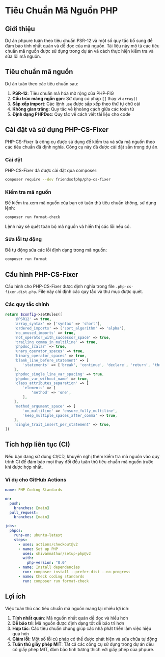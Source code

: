 # Tiêu Chuẩn Mã Nguồn PHP

## Giới thiệu

Dự án phpure tuân theo tiêu chuẩn PSR-12 và một số quy tắc bổ sung để đảm bảo tính nhất quán và dễ đọc của mã nguồn. Tài liệu này mô tả các tiêu chuẩn mã nguồn được sử dụng trong dự án và cách thực hiện kiểm tra và sửa lỗi mã nguồn.

## Tiêu chuẩn mã nguồn

Dự án tuân theo các tiêu chuẩn sau:

1. **PSR-12**: Tiêu chuẩn mã hóa mở rộng của PHP-FIG
2. **Cấu trúc mảng ngắn gọn**: Sử dụng cú pháp `[]` thay vì `array()`
3. **Sắp xếp import**: Các lệnh `use` được sắp xếp theo thứ tự chữ cái
4. **Không gian trắng**: Quy tắc về khoảng cách giữa các toán tử
5. **Định dạng PHPDoc**: Quy tắc về cách viết tài liệu cho code

## Cài đặt và sử dụng PHP-CS-Fixer

PHP-CS-Fixer là công cụ được sử dụng để kiểm tra và sửa mã nguồn theo các tiêu chuẩn đã định nghĩa. Công cụ này đã được cài đặt sẵn trong dự án.

### Cài đặt

PHP-CS-Fixer đã được cài đặt qua composer:

```bash
composer require --dev friendsofphp/php-cs-fixer
```

### Kiểm tra mã nguồn

Để kiểm tra xem mã nguồn của bạn có tuân thủ tiêu chuẩn không, sử dụng lệnh:

```bash
composer run format-check
```

Lệnh này sẽ quét toàn bộ mã nguồn và hiển thị các lỗi nếu có.

### Sửa lỗi tự động

Để tự động sửa các lỗi định dạng trong mã nguồn:

```bash
composer run format
```

## Cấu hình PHP-CS-Fixer

Cấu hình cho PHP-CS-Fixer được định nghĩa trong file `.php-cs-fixer.dist.php`. File này chỉ định các quy tắc và thư mục được quét.

### Các quy tắc chính

```php
return $config->setRules([
    '@PSR12' => true,
    'array_syntax' => ['syntax' => 'short'],
    'ordered_imports' => ['sort_algorithm' => 'alpha'],
    'no_unused_imports' => true,
    'not_operator_with_successor_space' => true,
    'trailing_comma_in_multiline' => true,
    'phpdoc_scalar' => true,
    'unary_operator_spaces' => true,
    'binary_operator_spaces' => true,
    'blank_line_before_statement' => [
        'statements' => ['break', 'continue', 'declare', 'return', 'throw', 'try'],
    ],
    'phpdoc_single_line_var_spacing' => true,
    'phpdoc_var_without_name' => true,
    'class_attributes_separation' => [
        'elements' => [
            'method' => 'one',
        ],
    ],
    'method_argument_space' => [
        'on_multiline' => 'ensure_fully_multiline',
        'keep_multiple_spaces_after_comma' => true,
    ],
    'single_trait_insert_per_statement' => true,
])
```

## Tích hợp liên tục (CI)

Nếu bạn đang sử dụng CI/CD, khuyến nghị thêm kiểm tra mã nguồn vào quy trình CI để đảm bảo mọi thay đổi đều tuân thủ tiêu chuẩn mã nguồn trước khi được hợp nhất.

### Ví dụ cho GitHub Actions

```yaml
name: PHP Coding Standards

on:
  push:
    branches: [main]
  pull_request:
    branches: [main]

jobs:
  phpcs:
    runs-on: ubuntu-latest
    steps:
      - uses: actions/checkout@v2
      - name: Set up PHP
        uses: shivammathur/setup-php@v2
        with:
          php-version: "8.0"
      - name: Install dependencies
        run: composer install --prefer-dist --no-progress
      - name: Check coding standards
        run: composer run format-check
```

## Lợi ích

Việc tuân thủ các tiêu chuẩn mã nguồn mang lại nhiều lợi ích:

1. **Tính nhất quán**: Mã nguồn nhất quán dễ đọc và hiểu hơn
2. **Dễ bảo trì**: Mã nguồn được định dạng tốt dễ bảo trì hơn
3. **Hợp tác**: Các tiêu chuẩn chung giúp các nhà phát triển làm việc hiệu quả hơn
4. **Giảm lỗi**: Một số lỗi cú pháp có thể được phát hiện và sửa chữa tự động
5. **Tuân thủ giấy phép MIT**: Tất cả các công cụ sử dụng trong dự án đều có giấy phép MIT, đảm bảo tính tương thích với giấy phép của phpure.

